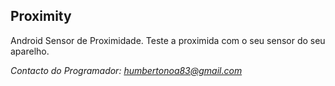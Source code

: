 ## Proximity
Android Sensor de Proximidade.
Teste a proximida com o seu sensor do seu aparelho.

*Contacto do Programador: humbertonoa83@gmail.com*
